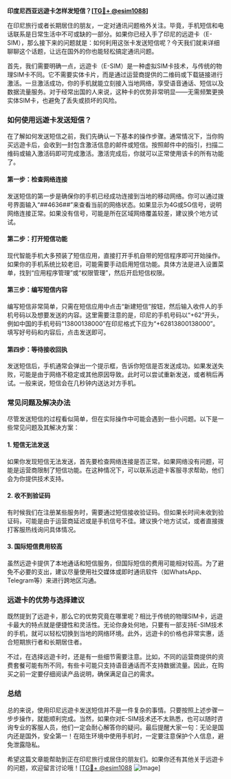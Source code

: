 **印度尼西亚远遊卡怎样发短信？[[TG💪+ @esim1088](https://t.me/s/esim1088)]**

在印尼旅行或者长期居住的朋友，一定对通讯问题格外关注。毕竟，手机短信和电话联系是日常生活中不可或缺的一部分。如果你已经入手了印尼的远遊卡（E-SIM），那么接下来的问题就是：如何利用这张卡发送短信呢？今天我们就来详细聊聊这个话题，让远在国外的你也能轻松搞定通讯问题。

首先，我们需要明确一点，远遊卡（E-SIM）是一种虚拟SIM卡技术，与传统的物理SIM卡不同。它不需要实体卡片，而是通过运营商提供的二维码或下载链接进行激活。一旦激活成功，你的手机就能立刻接入当地网络，享受语音通话、短信以及数据流量服务。对于经常出国的人来说，这种卡的优势非常明显——无需频繁更换实体SIM卡，也避免了丢失或损坏的风险。

### 如何使用远遊卡发送短信？

在了解如何发送短信之前，我们先确认一下基本的操作步骤。通常情况下，当你购买远遊卡后，会收到一封包含激活信息的邮件或短信。按照邮件中的指引，扫描二维码或输入激活码即可完成激活。激活完成后，你就可以正常使用该卡的所有功能了。

#### 第一步：检查网络连接

发送短信的第一步是确保你的手机已经成功连接到当地的移动网络。你可以通过拨号界面输入“*#*#4636#*#*”来查看当前的网络状态。如果显示为4G或5G信号，说明网络连接正常。如果没有信号，可能是所在区域网络覆盖较差，建议换个地方试试。

#### 第二步：打开短信功能

现代智能手机大多预装了短信应用，直接打开手机自带的短信程序即可开始操作。如果你的手机系统比较老旧，可能需要手动启用短信功能。具体方法是进入设置菜单，找到“应用程序管理”或“权限管理”，然后开启短信权限。

#### 第三步：编写短信内容

编写短信非常简单，只需在短信应用中点击“新建短信”按钮，然后输入收件人的手机号码以及想要发送的内容。这里需要注意的是，印尼的手机号码以“+62”开头，例如中国的手机号码“13800138000”在印尼格式下应为“+62813800138000”。填写好号码和内容后，点击发送即可。

#### 第四步：等待接收回执

发送短信后，手机通常会弹出一个提示框，告诉你短信是否发送成功。如果发送失败，可能是由于网络不稳定或其他原因导致。此时可以尝试重新发送，或者稍后再试。一般来说，短信会在几秒钟内送达对方手机。

### 常见问题及解决办法

尽管发送短信的过程看似简单，但在实际操作中可能会遇到一些小问题。以下是一些常见问题及其解决方案：

#### 1. 短信无法发送

如果你发现短信无法发送，首先要检查网络连接是否正常。如果网络没有问题，可能是运营商限制了短信功能。在这种情况下，可以联系远遊卡客服寻求帮助，他们会为你提供技术支持。

#### 2. 收不到验证码

有时候我们在注册某些服务时，需要通过短信接收验证码。但如果长时间未收到验证码，可能是由于运营商延迟或是手机信号不佳。建议换个地方试试，或者直接拨打客服热线询问具体情况。

#### 3. 国际短信费用较高

虽然远遊卡提供了本地通话和短信服务，但国际短信的费用可能相对较高。为了避免不必要的支出，建议尽量使用社交媒体或即时通讯软件（如WhatsApp、Telegram等）来进行跨地区沟通。

### 远遊卡的优势与选择建议

既然提到了远遊卡，那么它的优势究竟在哪里呢？相比于传统的物理SIM卡，远遊卡最大的特点就是便捷性和灵活性。无论你身处何地，只要有一部支持E-SIM技术的手机，就可以轻松切换到当地的网络环境。此外，远遊卡的价格也非常实惠，适合短期旅行者和长期居住者。

不过，在选择远遊卡时，还是有一些细节需要注意。比如，不同的运营商提供的资费套餐可能有所不同，有些卡可能只支持语音通话而不支持数据流量。因此，在购买之前一定要仔细阅读产品说明，确保满足自己的需求。

### 总结

总的来说，使用印尼远遊卡发送短信并不是一件复杂的事情。只要按照上述步骤一步步操作，就能顺利完成。当然，如果你对E-SIM技术还不太熟悉，也可以随时咨询专业的客服人员，他们一定会耐心解答你的疑问。最后提醒大家一句：无论是国内还是国外，安全第一！在陌生环境中使用手机时，一定要注意保护个人信息，避免泄露隐私。

希望这篇文章能帮助到正在印尼旅行或居住的朋友们。如果你还有其他关于远遊卡的问题，欢迎留言讨论哦！[[TG💪+ @esim1088](https://t.me/s/esim1088) ![Image](https://i.postimg.cc/4NQfJmqS/Snipaste-2025-05-13-00-14-12.png)]